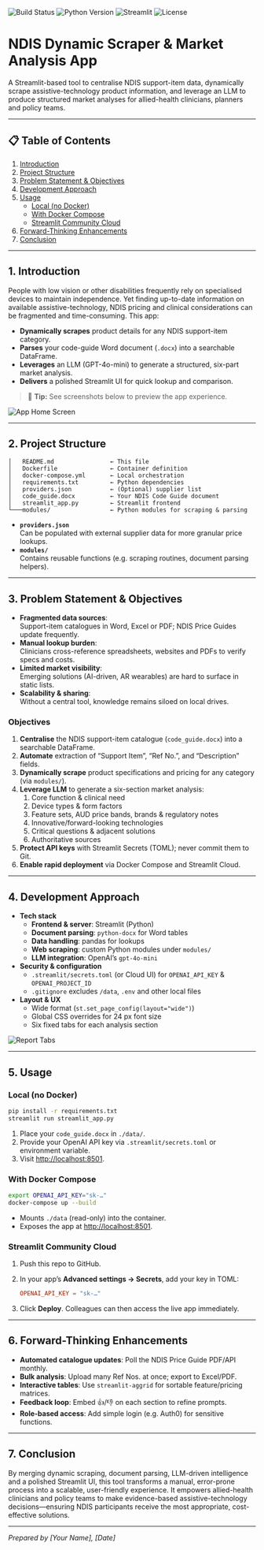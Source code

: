 <!-- Badges -->
![Build Status](https://img.shields.io/github/actions/workflow/status/stu2454/at_lookup_tool/ci.yml)
![Python Version](https://img.shields.io/badge/python-3.11-blue)
![Streamlit](https://img.shields.io/badge/streamlit-%3E%3D1.24.0-ff69b4)
![License](https://img.shields.io/github/license/stu2454/at_lookup_tool)

# NDIS Dynamic Scraper & Market Analysis App

A Streamlit-based tool to centralise NDIS support-item data, dynamically scrape assistive-technology product information, and leverage an LLM to produce structured market analyses for allied-health clinicians, planners and policy teams.

---

## 📋 Table of Contents

1. [Introduction](#1-introduction)  
2. [Project Structure](#2-project-structure)  
3. [Problem Statement & Objectives](#3-problem-statement--objectives)  
4. [Development Approach](#4-development-approach)  
5. [Usage](#5-usage)  
   - [Local (no Docker)](#local-no-docker)  
   - [With Docker Compose](#with-docker-compose)  
   - [Streamlit Community Cloud](#streamlit-community-cloud)  
6. [Forward-Thinking Enhancements](#6-forward-thinking-enhancements)  
7. [Conclusion](#7-conclusion)  

---

## 1. Introduction

People with low vision or other disabilities frequently rely on specialised devices to maintain independence. Yet finding up-to-date information on available assistive-technology, NDIS pricing and clinical considerations can be fragmented and time-consuming. This app:

- **Dynamically scrapes** product details for any NDIS support-item category.  
- **Parses** your code-guide Word document (`.docx`) into a searchable DataFrame.  
- **Leverages** an LLM (GPT-4o-mini) to generate a structured, six-part market analysis.  
- **Delivers** a polished Streamlit UI for quick lookup and comparison.

> 🚀 **Tip:** See screenshots below to preview the app experience.

![App Home Screen](assets/screenshot_home.png)

---

## 2. Project Structure

```
│   README.md                ← This file  
│   Dockerfile               ← Container definition  
│   docker-compose.yml       ← Local orchestration  
│   requirements.txt         ← Python dependencies  
│   providers.json           ← (Optional) supplier list  
│   code_guide.docx          ← Your NDIS Code Guide document  
│   streamlit_app.py         ← Streamlit frontend  
└───modules/                 ← Python modules for scraping & parsing  
```

- **`providers.json`**  
  Can be populated with external supplier data for more granular price lookups.  
- **`modules/`**  
  Contains reusable functions (e.g. scraping routines, document parsing helpers).

---

## 3. Problem Statement & Objectives

- **Fragmented data sources**:  
  Support-item catalogues in Word, Excel or PDF; NDIS Price Guides update frequently.  
- **Manual lookup burden**:  
  Clinicians cross-reference spreadsheets, websites and PDFs to verify specs and costs.  
- **Limited market visibility**:  
  Emerging solutions (AI-driven, AR wearables) are hard to surface in static lists.  
- **Scalability & sharing**:  
  Without a central tool, knowledge remains siloed on local drives.

### Objectives

1. **Centralise** the NDIS support-item catalogue (`code_guide.docx`) into a searchable DataFrame.  
2. **Automate** extraction of “Support Item”, “Ref No.”, and “Description” fields.  
3. **Dynamically scrape** product specifications and pricing for any category (via `modules/`).  
4. **Leverage LLM** to generate a six-section market analysis:
   1. Core function & clinical need  
   2. Device types & form factors  
   3. Feature sets, AUD price bands, brands & regulatory notes  
   4. Innovative/forward-looking technologies  
   5. Critical questions & adjacent solutions  
   6. Authoritative sources  
5. **Protect API keys** with Streamlit Secrets (TOML); never commit them to Git.  
6. **Enable rapid deployment** via Docker Compose and Streamlit Cloud.

---

## 4. Development Approach

- **Tech stack**  
  - **Frontend & server**: Streamlit (Python)  
  - **Document parsing**: `python-docx` for Word tables  
  - **Data handling**: pandas for lookups  
  - **Web scraping**: custom Python modules under `modules/`  
  - **LLM integration**: OpenAI’s `gpt-4o-mini`  
- **Security & configuration**  
  - `.streamlit/secrets.toml` (or Cloud UI) for `OPENAI_API_KEY` & `OPENAI_PROJECT_ID`  
  - `.gitignore` excludes `/data`, `.env` and other local files  
- **Layout & UX**  
  - Wide format (`st.set_page_config(layout="wide")`)  
  - Global CSS overrides for 24 px font size  
  - Six fixed tabs for each analysis section  

![Report Tabs](assets/screenshot_tabs.png)

---

## 5. Usage

### Local (no Docker)

```bash
pip install -r requirements.txt
streamlit run streamlit_app.py
```

1. Place your `code_guide.docx` in `./data/`.  
2. Provide your OpenAI API key via `.streamlit/secrets.toml` or environment variable.  
3. Visit <http://localhost:8501>.

### With Docker Compose

```bash
export OPENAI_API_KEY="sk-…"
docker-compose up --build
```

- Mounts `./data` (read-only) into the container.  
- Exposes the app at <http://localhost:8501>.

### Streamlit Community Cloud

1. Push this repo to GitHub.  
2. In your app’s **Advanced settings → Secrets**, add your key in TOML:

   ```toml
   OPENAI_API_KEY = "sk-…"
   ```

3. Click **Deploy**. Colleagues can then access the live app immediately.

---

## 6. Forward-Thinking Enhancements

- **Automated catalogue updates**: Poll the NDIS Price Guide PDF/API monthly.  
- **Bulk analysis**: Upload many Ref Nos. at once; export to Excel/PDF.  
- **Interactive tables**: Use `streamlit-aggrid` for sortable feature/pricing matrices.  
- **Feedback loop**: Embed 👍/👎 on each section to refine prompts.  
- **Role-based access**: Add simple login (e.g. Auth0) for sensitive functions.

---

## 7. Conclusion

By merging dynamic scraping, document parsing, LLM-driven intelligence and a polished Streamlit UI, this tool transforms a manual, error-prone process into a scalable, user-friendly experience. It empowers allied-health clinicians and policy teams to make evidence-based assistive-technology decisions—ensuring NDIS participants receive the most appropriate, cost-effective solutions.

---

*Prepared by [Your Name], [Date]*
